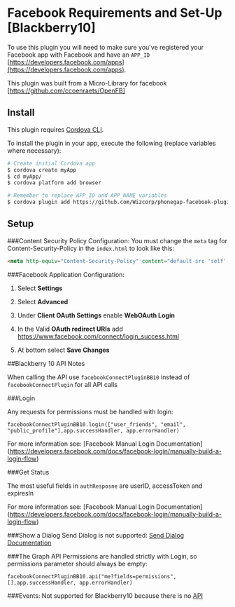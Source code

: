 # Facebook Requirements and Set-Up [Blackberry10]

To use this plugin you will need to make sure you've registered your Facebook app with Facebook and have an `APP_ID` [https://developers.facebook.com/apps](https://developers.facebook.com/apps).

This plugin was built from a Micro-Library for facebook [https://github.com/ccoenraets/OpenFB]

## Install

This plugin requires [Cordova CLI](http://cordova.apache.org/docs/en/4.0.0/guide_cli_index.md.html).

To install the plugin in your app, execute the following (replace variables where necessary):

```sh
# Create initial Cordova app
$ cordova create myApp
$ cd myApp/
$ cordova platform add browser

# Remember to replace APP_ID and APP_NAME variables
$ cordova plugin add https://github.com/Wizcorp/phonegap-facebook-plugin/ --variable APP_ID="123456789" --variable APP_NAME="myApplication"
```

## Setup

###Content Security Policy Configuration: 
You must change the `meta` tag for Content-Security-Policy in the `index.html` to look like this:

```html
<meta http-equiv="Content-Security-Policy" content="default-src 'self' data: gap: https://ssl.gstatic.com 'unsafe-eval'; style-src 'self' 'unsafe-inline'; media-src *; connect-src local: 'self' http://localhost:8472 https://graph.facebook.com/" >
```

###Facebook Application Configuration:
1. Select **Settings**

1. Select **Advanced**

1. Under **Client OAuth Settings** enable **WebOAuth Login**

1. In the Valid **OAuth redirect URIs** add https://www.facebook.com/connect/login_success.html

1. At bottom select **Save Changes**

##Blackberry 10 API Notes

When calling the API use `facebookConnectPluginBB10` instead of `facebookConnectPlugin` for all API calls

###Login

Any requests for permissions must be handled with login:
```
facebookConnectPluginBB10.login(["user_friends", "email", "public_profile"],app.successHandler, app.errorHandler)
```

For more information see: [Facebook Manual Login Documentation] (https://developers.facebook.com/docs/facebook-login/manually-build-a-login-flow)

###Get Status

The most useful fields in `authResposne` are userID, accessToken and expiresIn

For more information see: [Facebook Manual Login Documentation] (https://developers.facebook.com/docs/facebook-login/manually-build-a-login-flow)

###Show a Dialog
Send Dialog is not supported:  [Send Dialog Documentation](https://developers.facebook.com/docs/sharing/reference/send-dialog)

###The Graph API
Permissions are handled strictly with Login, so permissions parameter should always be empty:
```
facebookConnectPluginBB10.api("me?fields=permissions", [],app.successHandler, app.errorHandler)
```
###Events:
Not supported for Blackberry10 because there is no [API](https://developers.facebook.com/docs/app-events)

